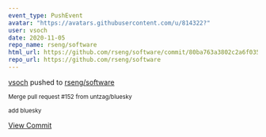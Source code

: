 ```yaml
---
event_type: PushEvent
avatar: "https://avatars.githubusercontent.com/u/814322?"
user: vsoch
date: 2020-11-05
repo_name: rseng/software
html_url: https://github.com/rseng/software/commit/80ba763a3802c2a6f035096948e3344ed4555888
repo_url: https://github.com/rseng/software
---
```


<a href='https://github.com/vsoch' target='_blank'>vsoch</a> pushed to <a href='https://github.com/rseng/software' target='_blank'>rseng/software</a>

<small>Merge pull request #152 from untzag/bluesky

add bluesky</small>

<a href='https://github.com/rseng/software/commit/80ba763a3802c2a6f035096948e3344ed4555888' target='_blank'>View Commit</a>
